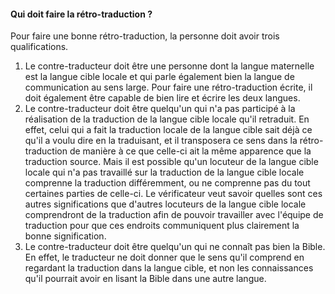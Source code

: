 #### Qui doit faire la rétro-traduction ?

Pour faire une bonne rétro-traduction, la personne doit avoir trois qualifications.

1. Le contre-traducteur doit être une personne dont la langue maternelle est la langue cible locale et qui parle également bien la langue de communication au sens large. Pour faire une rétro-traduction écrite, il doit également être capable de bien lire et écrire les deux langues.
1. Le contre-traducteur doit être quelqu'un qui n'a pas participé à la réalisation de la traduction de la langue cible locale qu'il retraduit. En effet, celui qui a fait la traduction locale de la langue cible sait déjà ce qu'il a voulu dire en la traduisant, et il transposera ce sens dans la rétro-traduction de manière à ce que celle-ci ait la même apparence que la traduction source. Mais il est possible qu'un locuteur de la langue cible locale qui n'a pas travaillé sur la traduction de la langue cible locale comprenne la traduction différemment, ou ne comprenne pas du tout certaines parties de celle-ci. Le vérificateur veut savoir quelles sont ces autres significations que d'autres locuteurs de la langue cible locale comprendront de la traduction afin de pouvoir travailler avec l'équipe de traduction pour que ces endroits communiquent plus clairement la bonne signification.
1. Le contre-traducteur doit être quelqu'un qui ne connaît pas bien la Bible. En effet, le traducteur ne doit donner que le sens qu'il comprend en regardant la traduction dans la langue cible, et non les connaissances qu'il pourrait avoir en lisant la Bible dans une autre langue.
